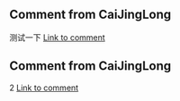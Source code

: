 
  ## Comment from CaiJingLong
  测试一下
  [Link to comment](https://github.com/CaiJingLong/ActionTestRepo1/issues/1#issuecomment-1443171957)



  ## Comment from CaiJingLong
  2
  [Link to comment](https://github.com/CaiJingLong/ActionTestRepo1/issues/1#issuecomment-1443185240)


